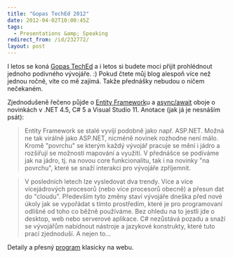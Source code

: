 ```yaml
---
title: "Gopas TechEd 2012"
date: 2012-04-02T10:00:45Z
tags:
  - Presentations &amp; Speaking
redirect_from: /id/232772/
layout: post
---
```

I letos se koná [Gopas TechEd][1] a i letos si budete moci přijít prohlédnout jednoho podivného vývojáře. :) Pokud čtete můj blog alespoň více než jednou ročně, víte co mě zajímá. Takže přednášky nebudou o ničem nečekaném.

Zjednodušeně řečeno půjde o [Entity Framework][2]u a [async/await][3] oboje o novinkách v .NET 4.5, C# 5 a Visual Studio 11. Anotace (jak já je nesnáším psát):

> Entity Framework se stalé vyvíjí podobně jako např. ASP.NET. Možná ne tak virálně jako ASP.NET, nicméně novinek rozhodne není málo. Kromě "povrchu" se kterým každý vývojář pracuje se mění i jádro a rozšiřují se možnosti mapování a využití. V přednášce se podíváme jak na jádro, tj. na novou core funkcionalitu, tak i na novinky "na povrchu", které se snaží interakci pro vývojáře zpříjemnit.

> V posledních letech lze vysledovat dva trendy. Více a více vícejádrových procesorů (nebo více procesorů obecně) a přesun dat do "cloudu". Především tyto změny staví vývojáře dneška před nové úkoly jak se vypořádat s tímto prostředím, které je pro programovaní odlišné od toho co běžně používáme. Bez ohledu na to jestli jde o desktop, web nebo serverové aplikace. C# nezůstává pozadu a snaží se vývojářům nabídnout nástroje a jazykové konstrukty, které tuto prací zjednoduší. A nejen to...

Detaily a přesný [program][4] klasicky na webu.

[1]: http://www.teched.cz
[2]: http://msdn.microsoft.com/data/ef/
[3]: http://msdn.microsoft.com/en-us/vstudio/gg316360
[4]: http://www.teched.cz/index.html#prezentace